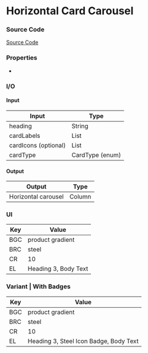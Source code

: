 # Horizontal Card Carousel
### Source Code
[Source Code](https://github.com/Astra-Labs/Aureus/blob/main/Codebase/Aureus-Package/lib/Components/Collection%20Views/HorizontalCardCarouselComponent.dart)

### Properties
* 

### I/O
#### Input
| Input | Type |
|-----|-------|
| heading | String |
| cardLabels | List<String> |
| cardIcons (optional) | List<IconData> |
| cardType | CardType (enum) |


#### Output
| Output | Type |
|-----|-------|
| Horizontal carousel | Column |

### UI

| Key | Value |
|-----|-------|
| BGC | product gradient |
| BRC | steel |
| CR  | 10 |
| EL  | Heading 3, Body Text |

### Variant | With Badges

| Key | Value |
|-----|-------|
| BGC | product gradient |
| BRC | steel |
| CR  | 10 |
| EL  | Heading 3, Steel Icon Badge, Body Text |